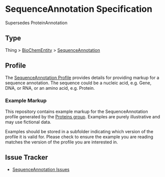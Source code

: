 # SequenceAnnotation Specification 

Supersedes ProteinAnnotation

## Type

Thing > [BioChemEntity](https://bioschemas.org/BioChemEntity) > [SequenceAnnotation](https://bioschemas.org/SequenceAnnotation)

## Profile
The [SequenceAnnotation Profile](https://bioschemas.org/profiles/SequenceAnnotation) provides details for providing markup for a sequence annotation. The sequence could be a nucleic acid, e.g. Gene, DNA, or RNA, or an amino acid, e.g. Protein.

### Example Markup

This repository contains example markup for the SequenceAnnotation profile generated by the [Proteins group](https://bioschemas.org/groups/Proteins/). Examples are purely illustrative and may use fictional data. 

Examples should be stored in a subfolder indicating which version of the profile it is valid for. Please check to ensure the example you are reading matches the version of the profile you are interested in. 

## Issue Tracker 
- [SequenceAnnotation Issues](https://github.com/BioSchemas/bioschemas/labels/type%3A%20SequenceAnnotation)

